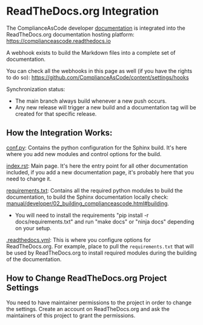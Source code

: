 # ReadTheDocs.org Integration

The ComplianceAsCode developer [documentation](manual/developer) is integrated into the ReadTheDocs.org documentation hosting platform: https://complianceascode.readthedocs.io

A webhook exists to build the Markdown files into a complete set of documentation.

You can check all the webhooks in this page as well (if you have the rights to do so): https://github.com/ComplianceAsCode/content/settings/hooks

Synchronization status:

- The main branch always build whenever a new push occurs.
- Any new release will trigger a new build and a documentation tag will be created for that specific release.


## How the Integration Works:

[conf.py](conf.py): Contains the python configuration for the Sphinx build. It's here where you add new modules and control options for the build.

[index.rst](index.rst): Main page. It's here the entry point for all other documentation included, if you add a new documentation page, it's probably here that you need to change it.

[requirements.txt](requirements.txt): Contains all the required python modules to build the documentation, to build the Sphinx documentation locally check: [manual/developer/02_building_complianceascode.html#building](https://complianceascode.readthedocs.io/en/latest/manual/developer/02_building_complianceascode.html#building).
  - You will need to install the requirements "pip install -r docs/requirements.txt" and run "make docs" or "ninja docs" depending on your setup.

[.readthedocs.yml](../.readthedocs.yml): This is where you configure options for ReadTheDocs.org. For example, place to pull the `requirements.txt` that will be used by ReadTheDocs.org to install required modules during the building of the documentation.

## How to Change ReadTheDocs.org Project Settings

You need to have maintainer permissions to the project in order to change the settings.
Create an account on ReadTheDocs.org and ask the maintainers of this project to grant the permissions.
